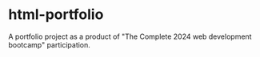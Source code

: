 # html-portfolio
A portfolio project as a product of "The Complete 2024 web development bootcamp" participation.
